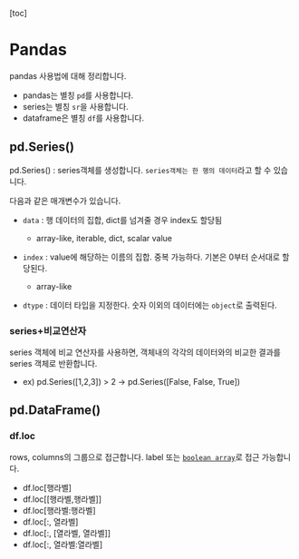 [toc]

# Pandas

pandas 사용법에 대해 정리합니다.

* pandas는 별칭 `pd`를 사용합니다.
* series는 별칭 `sr`을 사용합니다.
* dataframe은 별칭 `df`를 사용합니다.



## pd.Series()

pd.Series() : series객체를 생성합니다. `series객체는 한 행의 데이터`라고 할 수 있습니다.

다음과 같은 매개변수가 있습니다.

* `data` : 행 데이터의 집합, dict를 넘겨줄 경우 index도 할당됨
  * array-like, iterable, dict, scalar value
* `index` : value에 해당하는 이름의 집합. 중복 가능하다. 기본은 0부터 순서대로 할당된다.
  * array-like

* `dtype` : 데이터 타입을 지정한다. 숫자 이외의 데이터에는 `object`로 출력된다.

### series+비교연산자

series 객체에 비교 연산자를 사용하면, 객체내의 각각의 데이터와의 비교한 결과를 series 객체로 반환합니다.

* ex) pd.Series([1,2,3]) > 2	-> pd.Series([False, False, True])



## pd.DataFrame()

### df.loc

rows, columns의 그룹으로 접근합니다. label 또는 [`boolean array`](#series+비교연산자)로 접근 가능합니다.

* df.loc[행라벨]
* df.loc[[행라벨,행라벨]]
* df.loc[행라벨:행라벨]
* df.loc[:, 열라벨]
* df.loc[:, [열라벨, 열라벨]]
* df.loc[:, 열라벨:열라벨]